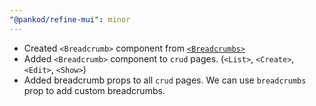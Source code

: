 ```yaml
---
"@pankod/refine-mui": minor
---
```


- Created `<Breadcrumb>` component from [`<Breadcrumbs>`](https://mui.com/material-ui/react-breadcrumbs/#api)
- Added `<Breadcrumb>` component to `crud` pages. (`<List>`, `<Create>`, `<Edit>`, `<Show>`)
- Added breadcrumb props to all `crud` pages. We can use `breadcrumbs` prop to add custom breadcrumbs.
